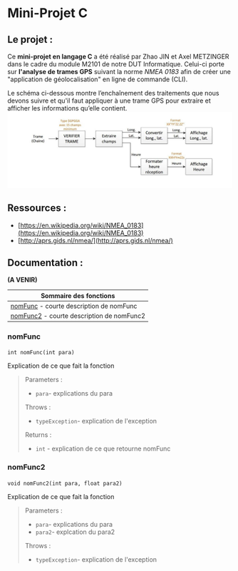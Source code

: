 # Mini-Projet C

## Le projet :
Ce **mini-projet en langage C** a été réalisé par Zhao JIN et Axel METZINGER dans le cadre du module M2101 de notre DUT Informatique.
Celui-ci porte sur **l'analyse de trames GPS** suivant la norme *NMEA 0183* afin de créer une "application de géolocalisation" en ligne de commande (CLI).

Le schéma ci-dessous montre l’enchaînement des traitements que nous devons suivre et qu'il faut appliquer à une trame GPS pour extraire et afficher les informations qu’elle contient.
![Schéma de fonctionnement](schema-fonctionnement.jpg)

## Ressources :
*  [https://en.wikipedia.org/wiki/NMEA_0183](https://en.wikipedia.org/wiki/NMEA_0183)
*  [http://aprs.gids.nl/nmea/](http://aprs.gids.nl/nmea/)

## Documentation :
**(A VENIR)**

| Sommaire des fonctions |
| ------ |
| [nomFunc](#nomfunc) - courte description de nomFunc |
| [nomFunc2](#nomfunc2) - courte description de nomFunc2 | 


### nomFunc

`int nomFunc(int para)`

Explication de ce que fait la fonction

> Parameters :
> * `para`- explications du para
>
> Throws :
> * `typeException`- explication de l'exception
> 
> Returns :
> * `int` - explication de ce que retourne nomFunc


### nomFunc2

`void nomFunc2(int para, float para2)`

Explication de ce que fait la fonction

> Parameters :
> * `para`- explications du para
> * `para2`- explcation du para2
>
> Throws :
> * `typeException`- explication de l'exception
